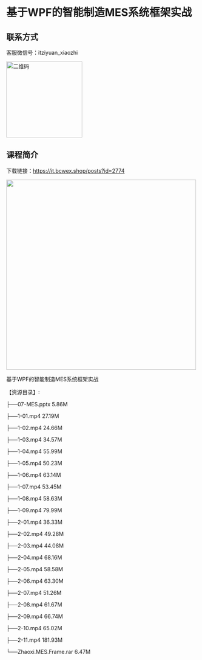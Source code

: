 # 基于WPF的智能制造MES系统框架实战

## 联系方式

客服微信号：itziyuan_xiaozhi

<img src="https://ziyuanyun.oss-cn-guangzhou.aliyuncs.com/common/20240614073449/666b82192834a.jpg" width="200" height="200" alt="二维码">

## 课程简介

下载链接：https://it.bcwex.shop/posts?id=2774

<img src="https://ziyuanyun.oss-cn-guangzhou.aliyuncs.com/yun/20240515184309/664491bdc5423.jpg" width="500" alt="">

  基于WPF的智能制造MES系统框架实战



 【资源目录】:

 ├──07-MES.pptx 5.86M

 ├──1-01.mp4 27.19M

 ├──1-02.mp4 24.66M

 ├──1-03.mp4 34.57M

 ├──1-04.mp4 55.99M

 ├──1-05.mp4 50.23M

 ├──1-06.mp4 63.14M

 ├──1-07.mp4 53.45M

 ├──1-08.mp4 58.63M

 ├──1-09.mp4 79.99M

 ├──2-01.mp4 36.33M

 ├──2-02.mp4 49.28M

 ├──2-03.mp4 44.08M

 ├──2-04.mp4 68.16M

 ├──2-05.mp4 58.58M

 ├──2-06.mp4 63.30M

 ├──2-07.mp4 51.26M

 ├──2-08.mp4 61.67M

 ├──2-09.mp4 66.74M

 ├──2-10.mp4 65.02M

 ├──2-11.mp4 181.93M

 └──Zhaoxi.MES.Frame.rar 6.47M

  